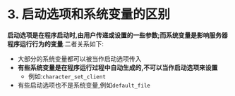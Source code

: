# 3. 启动选项和系统变量的区别

**启动选项是在程序启动时,由用户传递或设置的一些参数;而系统变量是影响服务器程序运行行为的变量**.二者关系如下:

- 大部分的系统变量都可以被当作启动选项传入
- **有些系统变量是在程序运行过程中自动生成的,不可以当作启动选项来设置**
  - 例如:`character_set_client`
- 有些启动选项也不是系统变量,例如`default_file`